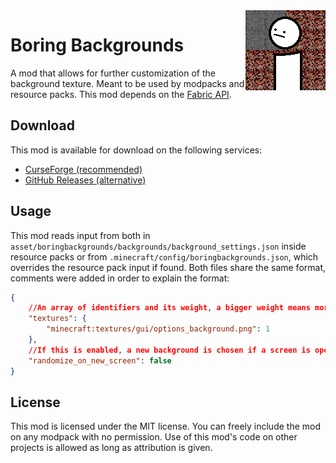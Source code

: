 <img src="./src/main/resources/assets/boringbackgrounds/icon.png" align="right" width="128px"/>

# Boring Backgrounds

A mod that allows for further customization of the background texture. Meant to be used by modpacks and resource packs. This mod depends on the [Fabric API](https://www.curseforge.com/minecraft/mc-mods/fabric-api).

## Download

This mod is available for download on the following services:

- [CurseForge (recommended)](https://www.curseforge.com/minecraft/mc-mods/boring-backgrounds)
- [GitHub Releases (alternative)](https://github.com/joaoh1/BoringBackgrounds/releases)

## Usage

This mod reads input from both in `asset/boringbackgrounds/backgrounds/background_settings.json` inside resource packs or from `.minecraft/config/boringbackgrounds.json`, which overrides the resource pack input if found. Both files share the same format, comments were added in order to explain the format:
```json
{
    //An array of identifiers and its weight, a bigger weight means more chances to be chosen compared to others.
    "textures": {
        "minecraft:textures/gui/options_background.png": 1
    },
    //If this is enabled, a new background is chosen if a screen is opened, else, it's only chosen after a texture reload.
    "randomize_on_new_screen": false
}
```

## License

This mod is licensed under the MIT license. You can freely include the mod on any modpack with no permission. Use of this mod's code on other projects is allowed as long as attribution is given.
